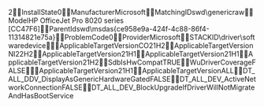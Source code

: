 2    InstallState 0    Manufacturer Microsoft    MatchingID swd\genericraw    Model HP OfficeJet Pro 8020 series [CC47F6]    ParentId swd\msdas\{ce958e9a-424f-4c88-86f4-11314821e75a}    ProblemCode 0    Provider Microsoft    STACKID \driver\softwaredevice    ApplicableTargetVersion CO21H2    ApplicableTargetVersion NI22H2    ApplicableTargetVersion 21H1    ApplicableTargetVersion 21H1    ApplicableTargetVersion 21H2    SdbIsHwCompat TRUE    WuDriverCoverage FALSE    ApplicableTargetVersion 21H1    ApplicableTargetVersion ALL    DT_ALL_DDV_DisplayAsGenericHardwareGated FALSE    DT_ALL_DEV_ActiveNetworkConnection FALSE    DT_ALL_DEV_BlockUpgradeIfDriverWillNotMigrateAndHasBootService 